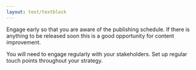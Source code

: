 ```yaml
---
layout: text/textblock
---
```


Engage early so that you are aware of the publishing schedule. If there is anything to be released soon this is a good opportunity for content improvement.

You will need to engage regularly with your stakeholders. Set up regular touch points throughout your strategy.



